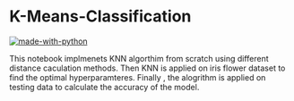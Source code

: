 # K-Means-Classification

[![made-with-python](https://img.shields.io/badge/Made%20with-Python-1f425f.svg)](https://www.python.org/) 

This notebook implmenets KNN algorthim from scratch using different distance caculation methods. Then KNN is applied on iris flower dataset to find the optimal hyperparamteres. Finally , the alogrithm is applied on testing data to calculate the accuracy of the model.
